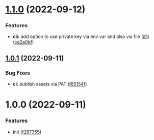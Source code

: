 # [1.1.0](https://github.com/jhagestedt/ghapp/compare/1.0.1...1.1.0) (2022-09-12)


### Features

* **cli:** add option to use private key via env var and also via file ([#1](https://github.com/jhagestedt/ghapp/issues/1)) ([ce2a0bf](https://github.com/jhagestedt/ghapp/commit/ce2a0bfa75a100b69bbc3869f14e27f4faa93823))

## [1.0.1](https://github.com/jhagestedt/ghapp/compare/1.0.0...1.0.1) (2022-09-11)


### Bug Fixes

* **ci:** publish assets via PAT ([f85154f](https://github.com/jhagestedt/ghapp/commit/f85154f8a080227ef1e9d5bd7834b54be437d8af))

# 1.0.0 (2022-09-11)


### Features

* init ([f287355](https://github.com/jhagestedt/ghapp/commit/f287355381371c78e17f7c6296e0742b6925a8ce))
